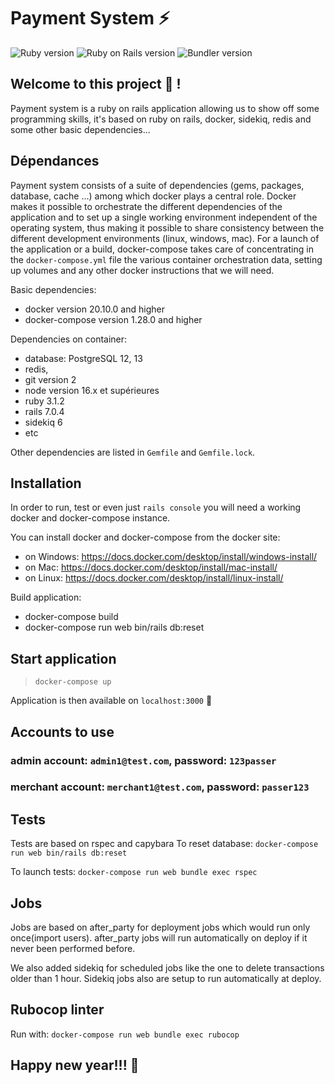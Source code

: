 # Payment System ⚡

![Ruby version](https://img.shields.io/badge/ruby-3.1.2p20-red?color=red&label=ruby&logo=ruby&style=plastic) ![Ruby on Rails version](https://img.shields.io/badge/ruby%20on%20rails-7.0.4-blue?color=blue&style=plastic) ![Bundler version](https://img.shields.io/badge/bundler-2.3.26-blue?color=blue&style=plastic) 





## Welcome to this project 🎉 !
Payment system is a ruby on rails application allowing us to show off some programming skills, it's based on ruby on rails, docker, sidekiq, redis and some other basic dependencies...


## Dépendances
Payment system consists of a suite of dependencies (gems, packages, database, cache ...) among which docker plays a central role. Docker makes it possible to orchestrate the different dependencies of the application and to set up a single working environment independent of the operating system, thus making it possible to share consistency between the different development environments (linux, windows, mac). For a launch of the application or a build, docker-compose takes care of concentrating in the `docker-compose.yml` file the various container orchestration data, setting up volumes and any other docker instructions that we will need.

Basic dependencies:
- docker version 20.10.0 and higher
- docker-compose version 1.28.0 and higher

Dependencies on container:
- database: PostgreSQL 12, 13
- redis,
- git version 2
- node version 16.x et supérieures
- ruby 3.1.2
- rails 7.0.4
- sidekiq 6
- etc

Other dependencies are listed in `Gemfile` and `Gemfile.lock`.

## Installation
In order to run, test or even just `rails console` you will need a working docker and docker-compose instance.

You can install docker and docker-compose from the docker site:
- on Windows: https://docs.docker.com/desktop/install/windows-install/
- on Mac: https://docs.docker.com/desktop/install/mac-install/
- on Linux: https://docs.docker.com/desktop/install/linux-install/

Build application:
  - docker-compose build
  - docker-compose run web bin/rails db:reset


## Start application
> `docker-compose up` 

Application is then available on `localhost:3000`
 🙂

## Accounts to use
  ### admin account: `admin1@test.com`, password: `123passer`
  ### merchant account: `merchant1@test.com`, password: `passer123`

## Tests
Tests are based on rspec and capybara
To reset database: `docker-compose run web bin/rails db:reset`

To launch tests: `docker-compose run web bundle exec rspec`
## Jobs
Jobs are based on after_party for deployment jobs which would run only once(import users).
after_party jobs will run automatically on deploy if it never been performed before.

We also added sidekiq for scheduled jobs like the one to delete transactions older than 1 hour. Sidekiq jobs also are setup to run automatically at deploy.

## Rubocop linter

Run with: `docker-compose run web bundle exec rubocop`

## Happy new year!!! 🥳
